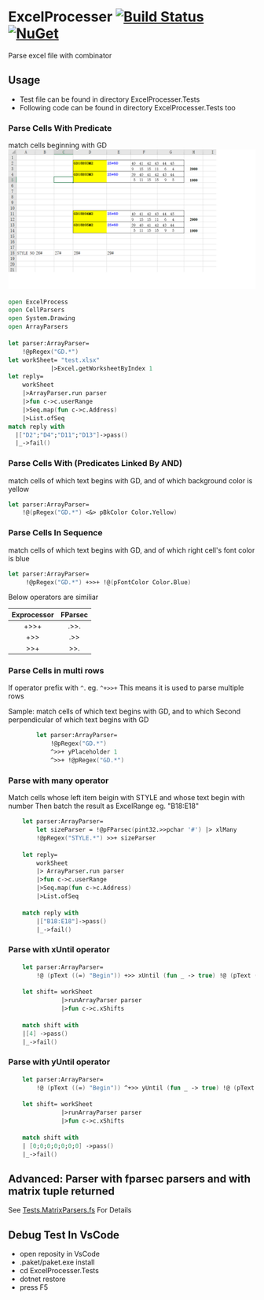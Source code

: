 # ExcelProcesser [![Build Status](https://travis-ci.org/humhei/ExcelProcesser.svg?branch=master)](https://travis-ci.org/humhei/ExcelProcesser) [![NuGet](https://img.shields.io/nuget/v/ExcelProcesser.svg?colorB=green)](https://www.nuget.org/packages/ExcelProcesser)
Parse excel file with combinator
## Usage
 * Test file can be found in directory ExcelProcesser.Tests
 * Following code can be found in directory ExcelProcesser.Tests too
### Parse Cells With Predicate
match cells beginning with GD
![image](https://github.com/humhei/Resources/blob/Resources/Untitled.png)
```fsharp
open ExcelProcess
open CellParsers
open System.Drawing
open ArrayParsers

let parser:ArrayParser=
    !@pRegex("GD.*")
let workSheet= "test.xlsx"
            |>Excel.getWorksheetByIndex 1    
let reply=
    workSheet
    |>ArrayParser.run parser
    |>fun c->c.userRange
    |>Seq.map(fun c->c.Address)
    |>List.ofSeq
match reply with
  |["D2";"D4";"D11";"D13"]->pass()
  |_->fail()
```
### Parse Cells With (Predicates Linked By AND)
match cells of which text begins with GD,
and of which background color is yellow
```fsharp
let parser:ArrayParser=
    !@(pRegex("GD.*") <&> pBkColor Color.Yellow)
```
### Parse Cells In Sequence
match cells of which text begins with GD,
and of which right cell's font color is blue 
```fsharp
let parser:ArrayParser=
     !@pRegex("GD.*") +>>+ !@(pFontColor Color.Blue)          
```
Below operators are similiar

| Exprocessor  | FParsec |
| :-------------: | :-------------: |
| +>>+ | .>>. |
| +>> | .>> |
| >>+ | >>. |


### Parse Cells in multi rows
If operator prefix with `^`.
eg. `^+>>+`
This means it is used to parse multiple rows

Sample:
match cells of which text begins with GD,
and to which Second perpendicular of which text begins with GD
```fsharp
        let parser:ArrayParser=
            !@pRegex("GD.*")
            ^>>+ yPlaceholder 1
            ^>>+ !@pRegex("GD.*")
```
### Parse with many operator
Match cells whose left item beigin with STYLE
and whose text begin with number
Then batch the result as ExcelRange eg. "B18:E18"
```fsharp
    let parser:ArrayParser=
        let sizeParser = !@pFParsec(pint32.>>pchar '#') |> xlMany
        !@pRegex("STYLE.*") >>+ sizeParser
                
    let reply=
        workSheet
        |> ArrayParser.run parser
        |>fun c->c.userRange
        |>Seq.map(fun c->c.Address)
        |>List.ofSeq  
        
    match reply with
        |["B18:E18"]->pass()
        |_->fail()  
```
### Parse with xUntil operator
```fsharp
    let parser:ArrayParser=
        !@ (pText ((=) "Begin")) +>> xUntil (fun _ -> true) !@ (pText ((=) "Until"))
    
    let shift= workSheet
               |>runArrayParser parser
               |>fun c->c.xShifts
    
    match shift with
    |[4] ->pass()
    |_->fail()   
```
### Parse with yUntil operator
```fsharp
    let parser:ArrayParser=
        !@ (pText ((=) "Begin")) ^+>> yUntil (fun _ -> true) !@ (pText ((=) "Until"))
    
    let shift= workSheet
               |>runArrayParser parser
               |>fun c->c.xShifts
    
    match shift with
    | [0;0;0;0;0;0;0] ->pass()
    |_->fail()   
```
## Advanced: Parser with fparsec parsers and with matrix tuple returned
See [Tests.MatrixParsers.fs](https://github.com/humhei/ExcelProcesser/blob/master/ExcelProcesser.Tests/Tests.MatrixParsers.fs) For Details
## Debug Test In VsCode
  * open reposity in VsCode
  * .paket/paket.exe install
  * cd ExcelProcesser.Tests
  * dotnet restore
  * press F5
